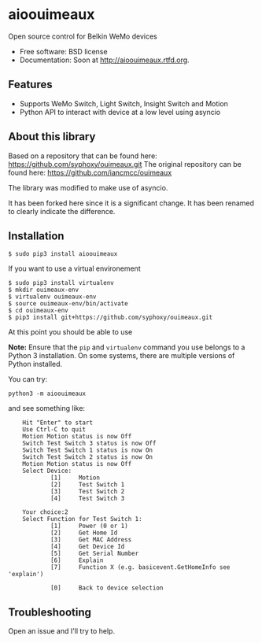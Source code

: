 # aioouimeaux

Open source control for Belkin WeMo devices

* Free software: BSD license
* Documentation: Soon at http://aioouimeaux.rtfd.org.

## Features

* Supports WeMo Switch, Light Switch, Insight Switch and Motion
* Python API to interact with device at a low level using asyncio

## About this library

Based on a repository that can be found here: https://github.com/syphoxy/ouimeaux.git
The original repository can be found here: https://github.com/iancmcc/ouimeaux

The library was modified to make use of asyncio.

It has been forked here since it is a significant change. It has been renamed to
clearly indicate the difference.

## Installation
```
$ sudo pip3 install aioouimeaux

```
If you want to use a virtual environement
```
$ sudo pip3 install virtualenv
$ mkdir ouimeaux-env
$ virtualenv ouimeaux-env
$ source ouimeaux-env/bin/activate
$ cd ouimeaux-env
$ pip3 install git+https://github.com/syphoxy/ouimeaux.git
```

At this point you should be able to use

**Note:** Ensure that the `pip` and `virtualenv` command you use belongs to a
Python 3 installation. On some systems, there are multiple versions of Python
installed.

You can try:
```
python3 -m aioouimeaux
```
and see something like:
```
    Hit "Enter" to start
    Use Ctrl-C to quit
    Motion Motion status is now Off
    Switch Test Switch 3 status is now Off
    Switch Test Switch 1 status is now On
    Switch Test Switch 2 status is now On
    Motion Motion status is now Off
    Select Device:
            [1]     Motion
            [2]     Test Switch 1
            [3]     Test Switch 2
            [4]     Test Switch 3

    Your choice:2
    Select Function for Test Switch 1:
            [1]     Power (0 or 1)
            [2]     Get Home Id
            [3]     Get MAC Address
            [4]     Get Device Id
            [5]     Get Serial Number
            [6]     Explain
            [7]     Function X (e.g. basicevent.GetHomeInfo see 'explain')

            [0]     Back to device selection

```

## Troubleshooting

Open an issue and I'll try to help.
